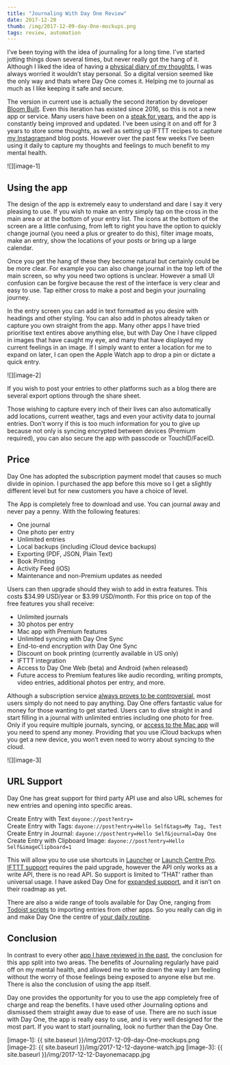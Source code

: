 ```yaml
---
title: "Journaling With Day One Review"
date: 2017-12-20
thumb: /img/2017-12-09-day-One-mockups.png
tags: review, automation
---
```

I’ve been toying with the idea of journaling for a long time. I’ve started jotting things down several times, but never really got the hang of it. Although I liked the idea of having a [physical diary of my thoughts][1], I was always worried it wouldn’t stay personal. So a digital version seemed like the only way and thats where Day One comes it. Helping me to journal as much as I like keeping it safe and secure.

The version in current use is actually the second iteration by developer [Bloom Built][2]. Even this iteration has existed since 2016, so this is not a new app or service. Many users have been on a [steak for years][3], and the app is constantly being improved and updated. I’ve been using it on and off for 3 years to store some thoughts, as well as setting up IFTTT recipes to capture [my Instagram][4]and blog posts. However over the past few weeks I’ve been using it daily to capture my thoughts and feelings to much benefit to my mental health.

![][image-1]

## Using the app
The design of the app is extremely easy to understand and dare I say it very pleasing to use. If you wish to make an entry simply tap on the cross in the main area or at the bottom of your entry list. The icons at the bottom of the screen are a little confusing, from left to right you have the option to quickly change journal (you need a plus or greater to do this), filter image moats, make an entry, show the locations of your posts or bring up a large calendar.

Once you get the hang of these they become natural but certainly could be be more clear. For example you can also change journal in the top left of the main screen, so why you need two options is unclear. However a small UI confusion can be forgive because the rest of the interface is very clear and easy to use. Tap either cross to make a post and begin your journaling journey.

In the entry screen you can add in text formatted as you desire with headings and other styling. You can also add in photos already taken or capture you own straight from the app. Many other apps I have tried prioritise text entires above anything else, but with Day One I have clipped in images that have caught my eye, and many that have displayed my current feelings in an image. If I simply want to enter a location for me to expand on later, I can open the Apple Watch app to drop a pin or dictate a quick entry.

![][image-2]

If you wish to post your entries to other platforms such as a blog there are several export options through the share sheet.

Those wishing to capture every inch of their lives can also automatically add locations, current weather, tags and even your activity data to journal entries. Don’t worry if this is too much information for you to give up because not only is syncing encrypted between devices (Premium required), you can also secure the app with passcode or TouchID/FaceID.

## Price
Day One has adopted the subscription payment model that causes so much divide in opinion. I purchased the app before this move so I get a slightly different level but for new customers you have a choice of level.

The App is completely free to download and use. You can journal away and never pay a penny. With the following features:
* One journal
* One photo per entry
* Unlimited entries
* Local backups (including iCloud device backups)
* Exporting (PDF, JSON, Plain Text)
* Book Printing
* Activity Feed (iOS)
* Maintenance and non-Premium updates as needed

Users can then upgrade should they wish to add in extra features. This costs $34.99 USD/year or $3.99 USD/month. For this price on top of the free features you shall receive:
* Unlimited journals
* 30 photos per entry
* Mac app with Premium features
* Unlimited syncing with Day One Sync
* End-to-end encryption with Day One Sync
* Discount on book printing (currently available in US only)
* IFTTT integration
* Access to Day One Web (beta) and Android (when released)
* Future access to Premium features like audio recording, writing prompts, video entries, additional photos per entry, and more.

Although a subscription service [always proves to be controversial][5], most users simply do not need to pay anything. Day One offers fantastic value for money for those wanting to get started. Users can to dive straight in and start filling in a journal with unlimited entries including one photo for free. Only if you require multiple journals, syncing, or [access to the Mac app][6] will you need to spend any money. Providing that you use iCloud backups when you get a new device, you won’t even need to worry about syncing to the cloud.

![][image-3]

## URL Support
Day One has great support for third party API use and also URL schemes for new entries and opening into specific areas.

Create Entry with Text `dayone://post?entry=`<br>
Create Entry with Tags: `dayone://post?entry=Hello Self&tags=My Tag, Test`<br>
Create Entry in Journal: `dayone://post?entry=Hello Self&journal=Day One`<br>
Create Entry with Clipboard Image: `dayone://post?entry=Hello Self&imageClipboard=1`<br>

This will allow you to use use shortcuts in [Launcher][7] or [Launch Centre Pro][8]. [IFTTT support][9] requires the paid upgrade, however the API only works as a write API, there is no read API. So support is limited to ‘THAT’ rather than universal usage. I have asked Day One for [expanded support][10], and it isn’t on their roadmap as yet.  

There are also a wide range of tools available for Day One, ranging from [Todoist scripts][11] to importing entries from other apps. So you really can dig in and make Day One the centre of [your daily routine][12].

## Conclusion
In contrast to every other [app I have reviewed in the past][13], the conclusion for this app split into two areas. The benefits of Journaling regularly have paid off on my mental health, and allowed me to write down the way I am feeling without the worry of those feelings being exposed to anyone else but me. There is also the conclusion of using the app itself.

Day one provides the opportunity for you to use the app completely free of charge and reap the benefits. I have used other Journaling options and dismissed them straight away due to ease of use. There are no such issue with Day One, the app is really easy to use, and is very well designed for the most part. If you want to start journaling, look no further than the Day One.

[1]:	https://medium.com/p/23f1d1c23df5?source=linkShare-fa062289c217-1512807706
[2]:	https://itunes.apple.com/gb/app/day-one-journal/id1044867788?mt=8&at=1000ltj4
[3]:	https://twitter.com/ljrain/status/931876494325972992
[4]:	https://ifttt.com/applets/395684p
[5]:	https://www.macrumors.com/2017/06/29/day-one-app-now-a-subscription-service/
[6]:	https://itunes.apple.com/gb/app/day-one/id1055511498?mt=12&at=1000ltj4
[7]:	https://itunes.apple.com/gb/app/launcher-with-multiple-widgets/id905099592?mt=8&at=1000ltj4
[8]:	https://itunes.apple.com/gb/app/launch-center-pro/id532016360?mt=8&at=1000ltj4
[9]:	http://dayoneapp.com/2016/03/day-one-ifttt/
[10]:	https://twitter.com/GR36/status/939461078471335936
[11]:	https://github.com/underscorephil/todoist_dayone
[12]:	https://intercom.help/dayone/day-one-2-0/day-one-tools
[13]:	https://www.gr36.com/tags/app/

[image-1]:	{{ site.baseurl }}/img/2017-12-09-day-One-mockups.png
[image-2]:	{{ site.baseurl }}/img/2017-12-12-dayone-watch.jpg
[image-3]:	{{ site.baseurl }}/img/2017-12-12-Dayonemacapp.jpg
